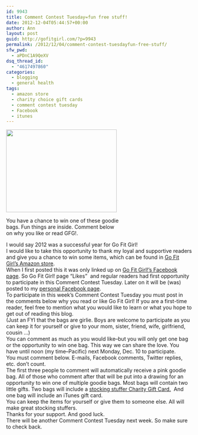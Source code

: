 ```yaml
---
id: 9943
title: Comment Contest Tuesday=fun free stuff!
date: 2012-12-04T05:44:57+00:00
author: Ann
layout: post
guid: http://gofitgirl.com/?p=9943
permalink: /2012/12/04/comment-contest-tuesdayfun-free-stuff/
sfw_pwd:
  - aPDnC1A9QeXV
dsq_thread_id:
  - "4617497860"
categories:
  - blogging
  - general health
tags:
  - amazon store
  - charity choice gift cards
  - comment contest tuesday
  - Facebook
  - itunes
---
```

<div id="attachment_9944" style="width: 310px" class="wp-caption alignleft">
  <a href="http://gofitgirl.com/?attachment_id=9944" rel="attachment wp-att-9944"><img class="size-medium wp-image-9944" title="GFG CCT bags" src="http://gofitgirl.com/wp-content/uploads/2012/11/GFG-CCT-bags-e1354339515316-300x224.jpg" alt="" width="300" height="224" /></a>
  
  <p class="wp-caption-text">
    You have a chance to win one of these goodie bags. Fun things are inside. Comment below on why you like or read GFG!.
  </p>
</div>

  
I would say 2012 was a successful year for Go Fit Girl!  
I would like to take this opportunity to thank my loyal and supportive readers and give you a chance to win some items, which can be found in [Go Fit Girl&#8217;s Amazon store](http://astore.amazon.com/gofigi-20).  
When I first posted this it was only linked up on [Go Fit Girl!&#8217;s Facebook page](https://www.facebook.com/GoFitGirl). So Go Fit Girl! page &#8220;Likes&#8221;  and regular readers had first opportunity to participate in this Comment Contest Tuesday. Later on it will be (was) posted to my [personal Facebook page](https://www.facebook.com/chihak).  
To participate in this week&#8217;s Comment Contest Tuesday you must post in the comments below why you read or like Go Fit Girl! If you are a first-time reader, feel free to mention what you would like to learn or what you hope to get out of reading this blog.  
(Just an FYI that the bags are girlie. Boys are welcome to participate as you can keep it for yourself or give to your mom, sister, friend, wife, girlfriend, cousin …)  
You can comment as much as you would like&#8211;but you will only get one bag or the opportunity to win one bag. This way we can share the love. You have until noon (my time&#8211;Pacific) next Monday, Dec. 10 to participate.  
You must comment below. E-mails, Facebook comments, Twitter replies, etc. don&#8217;t count.  
The first three people to comment will automatically receive a pink goodie bag. All of those who comment after that will be put into a drawing for an opportunity to win one of multiple goodie bags. Most bags will contain two little gifts. Two bags will include a [stocking stuffer Charity Gift Card.](http://www.charitygiftcertificates.org)  And one bag will include an iTunes gift card.  
You can keep the items for yourself or give them to someone else. All will make great stocking stuffers.  
Thanks for your support. And good luck.  
There will be another Comment Contest Tuesday next week. So make sure to check back.